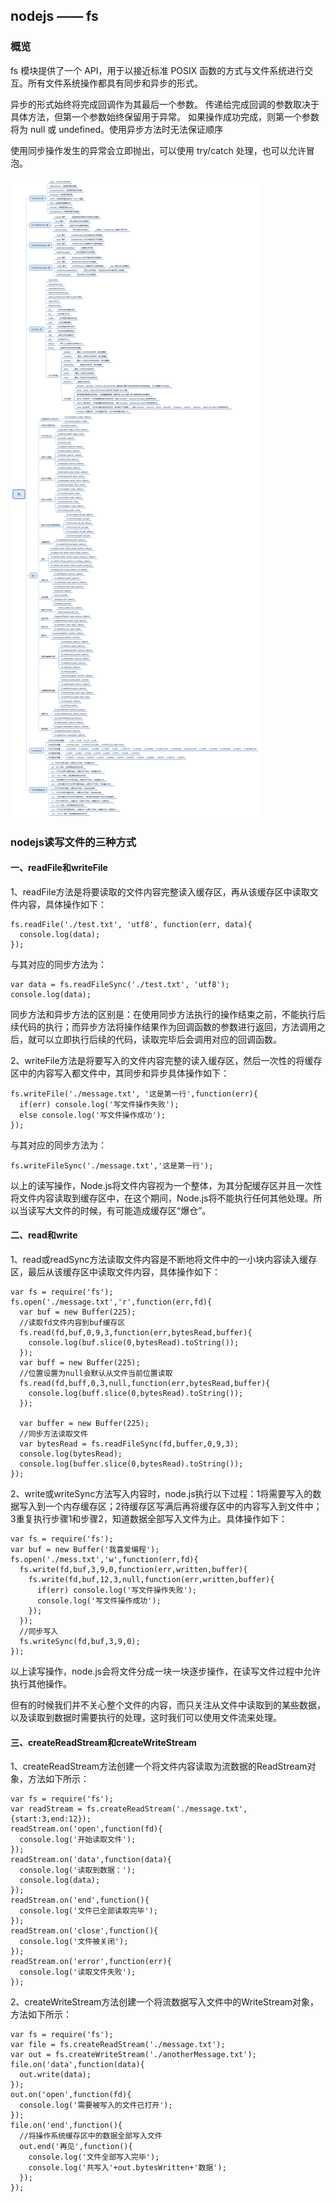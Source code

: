 ## nodejs —— fs
### 概览
fs 模块提供了一个 API，用于以接近标准 POSIX 函数的方式与文件系统进行交互。所有文件系统操作都具有同步和异步的形式。

异步的形式始终将完成回调作为其最后一个参数。 传递给完成回调的参数取决于具体方法，但第一个参数始终保留用于异常。 如果操作成功完成，则第一个参数将为 null 或 undefined。使用异步方法时无法保证顺序

使用同步操作发生的异常会立即抛出，可以使用 try/catch 处理，也可以允许冒泡。

![fs概览](../images/fs.png)


### nodejs读写文件的三种方式
#### 一、readFile和writeFile
1、readFile方法是将要读取的文件内容完整读入缓存区，再从该缓存区中读取文件内容，具体操作如下：
<pre><code>fs.readFile('./test.txt', 'utf8', function(err, data){
  console.log(data); 
});	</code></pre>
与其对应的同步方法为：
<pre><code>var data = fs.readFileSync('./test.txt', 'utf8');
console.log(data);
</code></pre>
同步方法和异步方法的区别是：在使用同步方法执行的操作结束之前，不能执行后续代码的执行；而异步方法将操作结果作为回调函数的参数进行返回，方法调用之后，就可以立即执行后续的代码，读取完毕后会调用对应的回调函数。

2、writeFile方法是将要写入的文件内容完整的读入缓存区，然后一次性的将缓存区中的内容写入都文件中，其同步和异步具体操作如下：
<pre><code>fs.writeFile('./message.txt', '这是第一行',function(err){
  if(err) console.log('写文件操作失败');
  else console.log('写文件操作成功');
});</code></pre>
与其对应的同步方法为：
<pre><code>fs.writeFileSync('./message.txt','这是第一行');</code></pre>

以上的读写操作，Node.js将文件内容视为一个整体，为其分配缓存区并且一次性将文件内容读取到缓存区中，在这个期间，Node.js将不能执行任何其他处理。所以当读写大文件的时候，有可能造成缓存区“爆仓”。

#### 二、read和write
1、read或readSync方法读取文件内容是不断地将文件中的一小块内容读入缓存区，最后从该缓存区中读取文件内容，具体操作如下：
<pre><code>var fs = require('fs');
fs.open('./message.txt','r',function(err,fd){
  var buf = new Buffer(225);
  //读取fd文件内容到buf缓存区
  fs.read(fd,buf,0,9,3,function(err,bytesRead,buffer){
    console.log(buf.slice(0,bytesRead).toString());
  }); 
  var buff = new Buffer(225);
  //位置设置为null会默认从文件当前位置读取
  fs.read(fd,buff,0,3,null,function(err,bytesRead,buffer){
    console.log(buff.slice(0,bytesRead).toString());
  });
 
  var buffer = new Buffer(225);
  //同步方法读取文件
  var bytesRead = fs.readFileSync(fd,buffer,0,9,3);
  console.log(bytesRead);
  console.log(buffer.slice(0,bytesRead).toString());
});</code></pre>
2、write或writeSync方法写入内容时，node.js执行以下过程：1将需要写入的数据写入到一个内存缓存区；2待缓存区写满后再将缓存区中的内容写入到文件中；3重复执行步骤1和步骤2，知道数据全部写入文件为止。具体操作如下：
<pre><code>var fs = require('fs');
var buf = new Buffer('我喜爱编程');
fs.open('./mess.txt','w',function(err,fd){
  fs.write(fd,buf,3,9,0,function(err,written,buffer){
    fs.write(fd,buf,12,3,null,function(err,written,buffer){
      if(err) console.log('写文件操作失败');
      console.log('写文件操作成功');
    });
  });
  //同步写入
  fs.writeSync(fd,buf,3,9,0);
});</code></pre>
以上读写操作，node.js会将文件分成一块一块逐步操作，在读写文件过程中允许执行其他操作。

但有的时候我们并不关心整个文件的内容，而只关注从文件中读取到的某些数据，以及读取到数据时需要执行的处理，这时我们可以使用文件流来处理。

#### 三、createReadStream和createWriteStream
1、createReadStream方法创建一个将文件内容读取为流数据的ReadStream对象，方法如下所示：
<pre><code>var fs = require('fs');
var readStream = fs.createReadStream('./message.txt',{start:3,end:12});
readStream.on('open',function(fd){
  console.log('开始读取文件');
});
readStream.on('data',function(data){
  console.log('读取到数据：');
  console.log(data);
});
readStream.on('end',function(){
  console.log('文件已全部读取完毕');
});
readStream.on('close',function(){
  console.log('文件被关闭');
});
readStream.on('error',function(err){
  console.log('读取文件失败');
});</code></pre>
2、createWriteStream方法创建一个将流数据写入文件中的WriteStream对象，方法如下所示：
<pre><code>var fs = require('fs');
var file = fs.createReadStream('./message.txt');
var out = fs.createWriteStream('./anotherMessage.txt');
file.on('data',function(data){
  out.write(data);
});
out.on('open',function(fd){
  console.log('需要被写入的文件已打开');
});
file.on('end',function(){
  //将操作系统缓存区中的数据全部写入文件
  out.end('再见',function(){
    console.log('文件全部写入完毕');
    console.log('共写入'+out.bytesWritten+'数据');
  });
});</code></pre>
